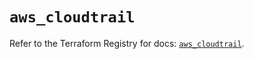 # `aws_cloudtrail`

Refer to the Terraform Registry for docs: [`aws_cloudtrail`](https://registry.terraform.io/providers/hashicorp/aws/5.65.0/docs/resources/cloudtrail).
